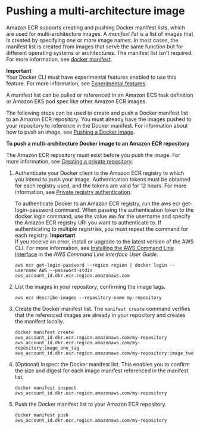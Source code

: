 # Pushing a multi\-architecture image<a name="docker-push-multi-architecture-image"></a>

Amazon ECR supports creating and pushing Docker manifest lists, which are used for multi\-architecture images\. A *manifest list* is a list of images that is created by specifying one or more image names\. In most cases, the manifest list is created from images that serve the same function but for different operating systems or architectures\. The manifest list isn't required\. For more information, see [docker manifest](https://docs.docker.com/engine/reference/commandline/manifest/)\.

**Important**  
Your Docker CLI must have experimental features enabled to use this feature\. For more information, see [Experimental features](https://docs.docker.com/engine/reference/commandline/cli/#experimental-features)\.

A manifest list can be pulled or referenced in an Amazon ECS task definition or Amazon EKS pod spec like other Amazon ECR images\.

The following steps can be used to create and push a Docker manifest list to an Amazon ECR repository\. You must already have the images pushed to your repository to reference in the Docker manifest\. For information about how to push an image, see [Pushing a Docker image](docker-push-ecr-image.md)\.

**To push a multi\-architecture Docker image to an Amazon ECR repository**

The Amazon ECR repository must exist before you push the image\. For more information, see [Creating a private repository](repository-create.md)\.

1. Authenticate your Docker client to the Amazon ECR registry to which you intend to push your image\. Authentication tokens must be obtained for each registry used, and the tokens are valid for 12 hours\. For more information, see [Private registry authentication](registry_auth.md)\.

   To authenticate Docker to an Amazon ECR registry, run the aws ecr get\-login\-password command\. When passing the authentication token to the docker login command, use the value `AWS` for the username and specify the Amazon ECR registry URI you want to authenticate to\. If authenticating to multiple registries, you must repeat the command for each registry\.
**Important**  
If you receive an error, install or upgrade to the latest version of the AWS CLI\. For more information, see [Installing the AWS Command Line Interface](https://docs.aws.amazon.com/cli/latest/userguide/install-cliv2.html) in the *AWS Command Line Interface User Guide*\.

   ```
   aws ecr get-login-password --region region | docker login --username AWS --password-stdin aws_account_id.dkr.ecr.region.amazonaws.com
   ```

1. List the images in your repository, confirming the image tags\.

   ```
   aws ecr describe-images --repository-name my-repository
   ```

1. Create the Docker manifest list\. The `manifest create` command verifies that the referenced images are already in your repository and creates the manifest locally\.

   ```
   docker manifest create aws_account_id.dkr.ecr.region.amazonaws.com/my-repository aws_account_id.dkr.ecr.region.amazonaws.com/my-repository:image_one_tag aws_account_id.dkr.ecr.region.amazonaws.com/my-repository:image_two
   ```

1. \(Optional\) Inspect the Docker manifest list\. This enables you to confirm the size and digest for each image manifest referenced in the manifest list\.

   ```
   docker manifest inspect aws_account_id.dkr.ecr.region.amazonaws.com/my-repository
   ```

1. Push the Docker manifest list to your Amazon ECR repository\.

   ```
   docker manifest push aws_account_id.dkr.ecr.region.amazonaws.com/my-repository
   ```